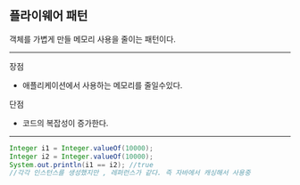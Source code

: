 ## 플라이웨어 패턴

객체를 가볍게 만들 메모리 사용을 줄이는 패턴이다.

---
장점 
- 애플리케이션에서 사용하는 메모리를 줄일수있다.

단점
- 코드의 복잡성이 증가한다.


---

```java
Integer i1 = Integer.valueOf(10000);
Integer i2 = Integer.valueOf(10000);
System.out.println(i1 == i2); //true
//각각 인스턴스를 생성했지만 , 레퍼런스가 같다. 즉 자바에서 캐싱해서 사용중
```
